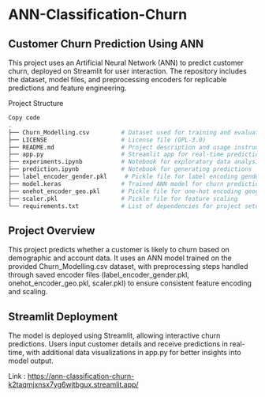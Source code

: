 # ANN-Classification-Churn
## Customer Churn Prediction Using ANN
This project uses an Artificial Neural Network (ANN) to predict customer churn, deployed on Streamlit for user interaction. The repository includes the dataset, model files, and preprocessing encoders for replicable predictions and feature engineering.

Project Structure
```bash
Copy code
.
├── Churn_Modelling.csv         # Dataset used for training and evaluation
├── LICENSE                     # License file (GPL-3.0)
├── README.md                   # Project description and usage instructions
├── app.py                      # Streamlit app for real-time predictions
├── experiments.ipynb           # Notebook for exploratory data analysis and model training
├── prediction.ipynb            # Notebook for generating predictions
├── label_encoder_gender.pkl     # Pickle file for label encoding gender feature
├── model.keras                 # Trained ANN model for churn prediction
├── onehot_encoder_geo.pkl      # Pickle file for one-hot encoding geography feature
├── scaler.pkl                  # Pickle file for feature scaling
└── requirements.txt            # List of dependencies for project setup
```
## Project Overview
This project predicts whether a customer is likely to churn based on demographic and account data. It uses an ANN model trained on the provided Churn_Modelling.csv dataset, with preprocessing steps handled through saved encoder files (label_encoder_gender.pkl, onehot_encoder_geo.pkl, scaler.pkl) to ensure consistent feature encoding and scaling.

## Streamlit Deployment
The model is deployed using Streamlit, allowing interactive churn predictions. Users input customer details and receive predictions in real-time, with additional data visualizations in app.py for better insights into model output.

Link : https://ann-classification-churn-k2taqmjxnsx7yg6wjtbgux.streamlit.app/
